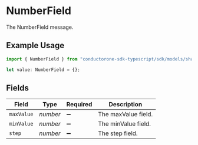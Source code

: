 # NumberField

The NumberField message.

## Example Usage

```typescript
import { NumberField } from "conductorone-sdk-typescript/sdk/models/shared";

let value: NumberField = {};
```

## Fields

| Field               | Type                | Required            | Description         |
| ------------------- | ------------------- | ------------------- | ------------------- |
| `maxValue`          | *number*            | :heavy_minus_sign:  | The maxValue field. |
| `minValue`          | *number*            | :heavy_minus_sign:  | The minValue field. |
| `step`              | *number*            | :heavy_minus_sign:  | The step field.     |